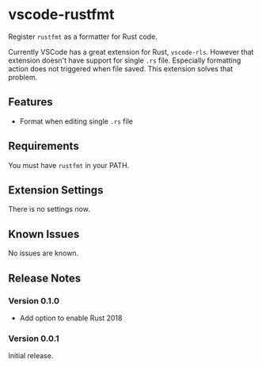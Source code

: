 # vscode-rustfmt

Register `rustfmt` as a formatter for Rust code.

Currently VSCode has a great extension for Rust, `vscode-rls`. However that extension doesn't have support for single `.rs` file. Especially formatting action does not triggered when file saved. This extension solves that problem.

## Features

* Format when editing single `.rs` file

## Requirements

You must have `rustfmt` in your PATH.

## Extension Settings

There is no settings now.

## Known Issues

No issues are known.

## Release Notes

### Version 0.1.0

- Add option to enable Rust 2018

### Version 0.0.1

Initial release.
